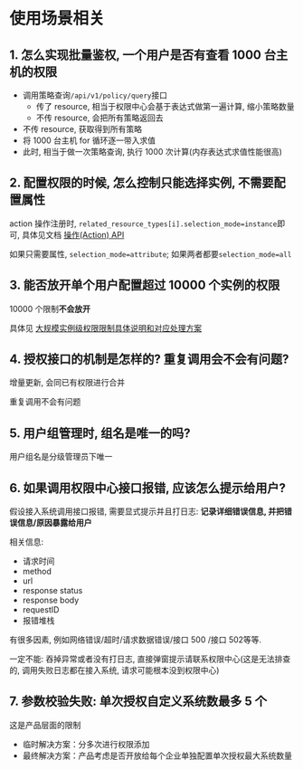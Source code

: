 # 使用场景相关

## 1. 怎么实现批量鉴权, 一个用户是否有查看 1000 台主机的权限 

- 调用策略查询`/api/v1/policy/query`接口
    - 传了 resource, 相当于权限中心会基于表达式做第一遍计算, 缩小策略数量
    - 不传 resource, 会把所有策略返回去
- 不传 resource, 获取得到所有策略
- 将 1000 台主机 for 循环逐一带入求值
- 此时, 相当于做一次策略查询, 执行 1000 次计算(内存表达式求值性能很高)

## 2. 配置权限的时候, 怎么控制只能选择实例, 不需要配置属性

action 操作注册时, `related_resource_types[i].selection_mode=instance`即可, 具体见文档  [操作(Action) API](../../../Reference/API/02-Model/13-Action.md)

如果只需要属性,  `selection_mode=attribute`; 如果两者都要`selection_mode=all`

## 3. 能否放开单个用户配置超过 10000 个实例的权限

10000 个限制**不会放开**

具体见 [大规模实例级权限限制具体说明和对应处理方案](../../../Explanation/06-LargeScaleInstances.md)

## 4. 授权接口的机制是怎样的? 重复调用会不会有问题?

增量更新, 会同已有权限进行合并

重复调用不会有问题

## 5. 用户组管理时, 组名是唯一的吗?

用户组名是分级管理员下唯一

## 6. 如果调用权限中心接口报错, 应该怎么提示给用户?

假设接入系统调用接口报错, 需要显式提示并且打日志: **记录详细错误信息, 并把错误信息/原因暴露给用户**

相关信息:
- 请求时间
- method
- url
- response status
- response body
- requestID
- 报错堆栈

有很多因素, 例如网络错误/超时/请求数据错误/接口 500 /接口 502等等.

一定不能: 吞掉异常或者没有打日志, 直接弹窗提示请联系权限中心(这是无法排查的, 调用失败日志都在接入系统, 请求可能根本没到权限中心)

## 7. 参数校验失败: 单次授权自定义系统数最多 5 个

这是产品层面的限制

- 临时解决方案：分多次进行权限添加
- 最终解决方案：产品考虑是否开放给每个企业单独配置单次授权最大系统数量
